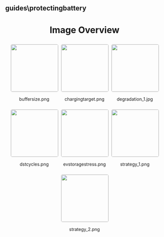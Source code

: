 ## guides\protectingbattery

<style>
    .image-gallery {
        display: flex;
        flex-wrap: wrap;
        gap: 10px;
        justify-content: center;
        padding: 10px;
    }
    .image-gallery img {
        width: 150px;
        height: auto;
        border: 1px solid #ddd;
        border-radius: 5px;
    }
    .image-gallery div {
        flex: 1 1 calc(33.333% - 20px); /* Three images per row on large screens */
        max-width: 150px;
        text-align: center;
    }
    @media (max-width: 768px) {
        .image-gallery div {
            flex: 1 1 calc(50% - 20px); /* Two images per row on medium screens */
        }
    }
    @media (max-width: 480px) {
        .image-gallery div {
            flex: 1 1 100%; /* One image per row on small screens */
        }
    }
</style>
<h1 style ="text-align: center;"> Image Overview </h1> <div class="image-gallery">
<div>
<img src="https://media.evkx.net/multimedia/guides/protectingbattery/buffersize_st.png">
<p>buffersize.png</p>
</div>
<div>
<img src="https://media.evkx.net/multimedia/guides/protectingbattery/chargingtarget_st.png">
<p>chargingtarget.png</p>
</div>
<div>
<img src="https://media.evkx.net/multimedia/guides/protectingbattery/degradation_1_st.jpg">
<p>degradation_1.jpg</p>
</div>
<div>
<img src="https://media.evkx.net/multimedia/guides/protectingbattery/dstcycles_st.png">
<p>dstcycles.png</p>
</div>
<div>
<img src="https://media.evkx.net/multimedia/guides/protectingbattery/evstoragestress_st.png">
<p>evstoragestress.png</p>
</div>
<div>
<img src="https://media.evkx.net/multimedia/guides/protectingbattery/strategy_1_st.png">
<p>strategy_1.png</p>
</div>
<div>
<img src="https://media.evkx.net/multimedia/guides/protectingbattery/strategy_2_st.png">
<p>strategy_2.png</p>
</div>
</div>
